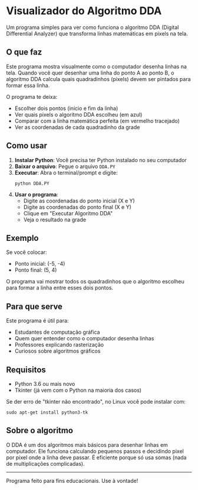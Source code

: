 # Visualizador do Algoritmo DDA

Um programa simples para ver como funciona o algoritmo DDA (Digital Differential Analyzer) que transforma linhas matemáticas em pixels na tela.

## O que faz

Este programa mostra visualmente como o computador desenha linhas na tela. Quando você quer desenhar uma linha do ponto A ao ponto B, o algoritmo DDA calcula quais quadradinhos (pixels) devem ser pintados para formar essa linha.

O programa te deixa:
- Escolher dois pontos (início e fim da linha)
- Ver quais pixels o algoritmo DDA escolheu (em azul)
- Comparar com a linha matemática perfeita (em vermelho tracejado)
- Ver as coordenadas de cada quadradinho da grade

## Como usar

1. **Instalar Python**: Você precisa ter Python instalado no seu computador
2. **Baixar o arquivo**: Pegue o arquivo `DDA.PY`
3. **Executar**: Abra o terminal/prompt e digite:
   ```
   python DDA.PY
   ```
4. **Usar o programa**:
   - Digite as coordenadas do ponto inicial (X e Y)
   - Digite as coordenadas do ponto final (X e Y)
   - Clique em "Executar Algoritmo DDA"
   - Veja o resultado na grade

## Exemplo

Se você colocar:
- Ponto inicial: (-5, -4)
- Ponto final: (5, 4)

O programa vai mostrar todos os quadradinhos que o algoritmo escolheu para formar a linha entre esses dois pontos.

## Para que serve

Este programa é útil para:
- Estudantes de computação gráfica
- Quem quer entender como o computador desenha linhas
- Professores explicando rasterização
- Curiosos sobre algoritmos gráficos

## Requisitos

- Python 3.6 ou mais novo
- Tkinter (já vem com o Python na maioria dos casos)

Se der erro de "tkinter não encontrado", no Linux você pode instalar com:
```
sudo apt-get install python3-tk
```

## Sobre o algoritmo

O DDA é um dos algoritmos mais básicos para desenhar linhas em computador. Ele funciona calculando pequenos passos e decidindo pixel por pixel onde a linha deve passar. É eficiente porque só usa somas (nada de multiplicações complicadas).

---

Programa feito para fins educacionais. Use à vontade!

